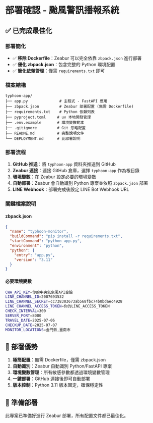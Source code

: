 # 部署確認 - 颱風警訊播報系統

## ✅ 已完成最佳化

### 部署簡化
- ✅ **移除 Dockerfile**：Zeabur 可以完全依靠 `zbpack.json` 進行部署
- ✅ **優化 zbpack.json**：包含完整的 Python 環境配置
- ✅ **簡化依賴管理**：僅需 `requirements.txt` 即可

### 檔案結構
```
typhoon-app/
├── app.py              # 主程式 - FastAPI 應用
├── zbpack.json         # Zeabur 部署配置 (無需 Dockerfile)
├── requirements.txt    # Python 依賴列表
├── pyproject.toml     # uv 本地開發管理
├── .env.example       # 環境變數範本
├── .gitignore         # Git 忽略配置  
├── README.md          # 完整說明文件
└── DEPLOYMENT.md      # 此部署說明
```

### 部署流程
1. **GitHub 推送**：將 `typhoon-app` 資料夾推送到 GitHub
2. **Zeabur 連接**：連接 GitHub 倉庫，選擇 `typhoon-app` 作為根目錄
3. **環境變數**：在 Zeabur 設定必要的環境變數
4. **自動部署**：Zeabur 會自動識別 Python 專案並依照 `zbpack.json` 部署
5. **LINE Webhook**：部署完成後設定 LINE Bot Webhook URL

### 關鍵檔案說明

#### zbpack.json
```json
{
  "name": "typhoon-monitor",
  "buildCommand": "pip install -r requirements.txt",
  "startCommand": "python app.py", 
  "environment": "python",
  "python": {
    "entry": "app.py",
    "version": "3.11"
  }
}
```

#### 必要環境變數
```bash
CWA_API_KEY=你的中央氣象署API金鑰
LINE_CHANNEL_ID=2007693532
LINE_CHANNEL_SECRET=cc738303673ab568fbc74b0bdaec4928
LINE_CHANNEL_ACCESS_TOKEN=你的LINE_ACCESS_TOKEN
CHECK_INTERVAL=300
SERVER_PORT=8000
TRAVEL_DATE=2025-07-06
CHECKUP_DATE=2025-07-07
MONITOR_LOCATIONS=金門縣,臺南市
```

## 🎯 部署優勢

1. **極簡配置**：無需 Dockerfile，僅需 zbpack.json
2. **自動識別**：Zeabur 自動識別 Python/FastAPI 專案
3. **環境變數管理**：所有敏感參數都透過環境變數管理
4. **一鍵部署**：GitHub 連接後即可自動部署
5. **版本控制**：Python 3.11 版本固定，確保穩定性

## 🚀 準備部署

此專案已準備好進行 Zeabur 部署，所有配置文件都已最佳化。
